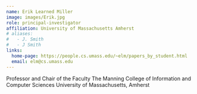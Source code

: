 ```yaml
---
name: Erik Learned Miller
image: images/Erik.jpg
role: principal-investigator
affiliation: University of Massachusetts Amherst
# aliases:
#   - J. Smith
#   - J Smith
links:
  home-page: https://people.cs.umass.edu/~elm/papers_by_student.html
  email: elm@cs.umass.edu
---
```


Professor and Chair of the Faculty
The Manning College of Information and Computer Sciences
University of Massachusetts, Amherst
